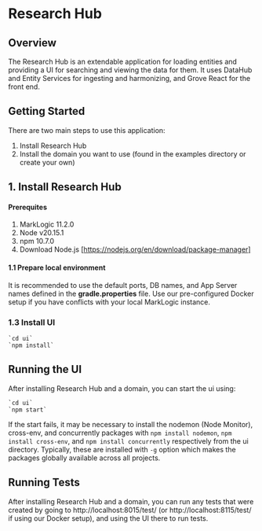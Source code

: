 # Research Hub

## Overview
The Research Hub is an extendable application for loading entities and providing a UI for searching and viewing the data for them. It uses DataHub and Entity Services for ingesting and harmonizing, and Grove React for the front end.

## Getting Started
There are two main steps to use this application:
1. Install Research Hub
2. Install the domain you want to use (found in the examples directory or create your own)

## 1. Install Research Hub
#### Prerequites
1. MarkLogic 11.2.0
2. Node v20.15.1
3. npm 10.7.0
4. Download Node.js [https://nodejs.org/en/download/package-manager]

#### 1.1 Prepare local environment

It is recommended to use the default ports, DB names, and App Server names defined in the **gradle.properties** file.  Use our pre-configured Docker setup if you have conflicts with your local MarkLogic instance.

### 1.3 Install UI

    `cd ui`
    `npm install`


## Running the UI
After installing Research Hub and a domain, you can start the ui using:

    `cd ui`
    `npm start`
    
If the start fails, it may be necessary to install the nodemon (Node Monitor), cross-env, and concurrently packages with `npm install nodemon`, `npm install cross-env`, and `npm install concurrently` respectively from the ui directory. Typically, these are installed with `-g` option which makes the packages globally available across all projects.

## Running Tests
After installing Research Hub and a domain, you can run any tests that were created by going to http://localhost:8015/test/ (or http://localhost:8115/test/ if using our Docker setup), and using the UI there to run tests.
